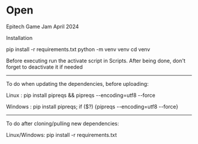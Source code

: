 # Open
Epitech Game Jam April 2024

Installation

pip install -r requirements.txt
python -m venv venv
cd venv

Before executing run the activate script in Scripts.
After being done, don't forget to deactivate it if needed

--------------

To do when updating the dependencies, before uploading:


Linux : pip install pipreqs && pipreqs --encoding=utf8 --force

Windows : pip install pipreqs; if ($?) {pipreqs --encoding=utf8 --force}

-------------

To do after cloning/pulling new dependencies:

Linux/Windows: pip install -r requirements.txt

